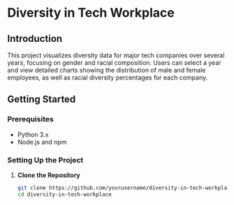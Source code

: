 # Diversity in Tech Workplace

## Introduction
This project visualizes diversity data for major tech companies over several years, focusing on gender and racial composition. Users can select a year and view detailed charts showing the distribution of male and female employees, as well as racial diversity percentages for each company.

## Getting Started

### Prerequisites
- Python 3.x
- Node.js and npm

### Setting Up the Project

1. **Clone the Repository**
   ```bash
   git clone https://github.com/yourusername/diversity-in-tech-workplace.git
   cd diversity-in-tech-workplace
  ```bash

